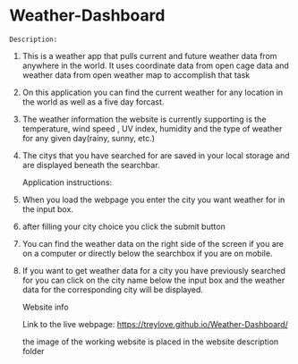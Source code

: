 # Weather-Dashboard

    Description:

1.  This is a weather app that pulls current and future weather data from anywhere in the world.
    It uses coordinate data from open cage data and weather data from open weather map to accomplish 
    that task

2.  On this application you can find the current weather for any location in the world as well as a
    five day forcast.

3.  The weather information the website is currently supporting is the temperature, wind speed 
    , UV index, humidity and the type of weather for any given day(rainy, sunny, etc.)

4.  The citys that you have searched for are saved in your local storage and are displayed beneath the searchbar.


    Application instructions:

1. When you load the webpage you enter the city you want weather for in the input box.

2.  after filling your city choice you click the submit button

3.  You can find the weather data on the right side of the screen if you are on a computer or directly below the searchbox if you are on mobile.

4.  If you want to get weather data for a city you have previously searched for you can click on the city name below the input box 
    and the weather data for the corresponding city will be displayed.



    Website info

    Link to the live webpage: https://treylove.github.io/Weather-Dashboard/

     the image of the working website is placed in the website description folder